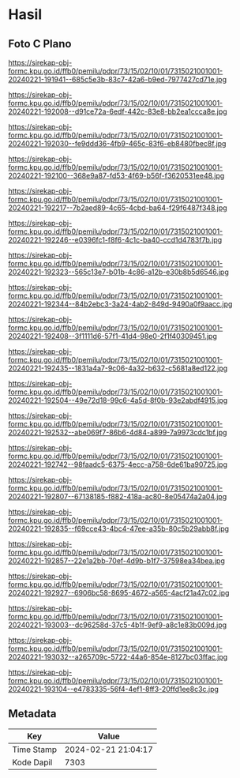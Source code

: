 # Hasil

## Foto C Plano

https://sirekap-obj-formc.kpu.go.id/ffb0/pemilu/pdpr/73/15/02/10/01/7315021001001-20240221-191941--685c5e3b-83c7-42a6-b9ed-7977427cd71e.jpg

https://sirekap-obj-formc.kpu.go.id/ffb0/pemilu/pdpr/73/15/02/10/01/7315021001001-20240221-192008--d91ce72a-6edf-442c-83e8-bb2ea1ccca8e.jpg

https://sirekap-obj-formc.kpu.go.id/ffb0/pemilu/pdpr/73/15/02/10/01/7315021001001-20240221-192030--fe9ddd36-4fb9-465c-83f6-eb8480fbec8f.jpg

https://sirekap-obj-formc.kpu.go.id/ffb0/pemilu/pdpr/73/15/02/10/01/7315021001001-20240221-192100--368e9a87-fd53-4f69-b56f-f3620531ee48.jpg

https://sirekap-obj-formc.kpu.go.id/ffb0/pemilu/pdpr/73/15/02/10/01/7315021001001-20240221-192217--7b2aed89-4c65-4cbd-ba64-f29f6487f348.jpg

https://sirekap-obj-formc.kpu.go.id/ffb0/pemilu/pdpr/73/15/02/10/01/7315021001001-20240221-192246--e0396fc1-f8f6-4c1c-ba40-ccd1d4783f7b.jpg

https://sirekap-obj-formc.kpu.go.id/ffb0/pemilu/pdpr/73/15/02/10/01/7315021001001-20240221-192323--565c13e7-b01b-4c86-a12b-e30b8b5d6546.jpg

https://sirekap-obj-formc.kpu.go.id/ffb0/pemilu/pdpr/73/15/02/10/01/7315021001001-20240221-192344--84b2ebc3-3a24-4ab2-849d-9490a0f9aacc.jpg

https://sirekap-obj-formc.kpu.go.id/ffb0/pemilu/pdpr/73/15/02/10/01/7315021001001-20240221-192408--3f1111d6-57f1-41d4-98e0-2f1f40309451.jpg

https://sirekap-obj-formc.kpu.go.id/ffb0/pemilu/pdpr/73/15/02/10/01/7315021001001-20240221-192435--1831a4a7-9c06-4a32-b632-c5681a8ed122.jpg

https://sirekap-obj-formc.kpu.go.id/ffb0/pemilu/pdpr/73/15/02/10/01/7315021001001-20240221-192504--49e72d18-99c6-4a5d-8f0b-93e2abdf4915.jpg

https://sirekap-obj-formc.kpu.go.id/ffb0/pemilu/pdpr/73/15/02/10/01/7315021001001-20240221-192532--abe069f7-86b6-4d84-a899-7a9973cdc1bf.jpg

https://sirekap-obj-formc.kpu.go.id/ffb0/pemilu/pdpr/73/15/02/10/01/7315021001001-20240221-192742--98faadc5-6375-4ecc-a758-6de61ba90725.jpg

https://sirekap-obj-formc.kpu.go.id/ffb0/pemilu/pdpr/73/15/02/10/01/7315021001001-20240221-192807--67138185-f882-418a-ac80-8e05474a2a04.jpg

https://sirekap-obj-formc.kpu.go.id/ffb0/pemilu/pdpr/73/15/02/10/01/7315021001001-20240221-192835--f69cce43-4bc4-47ee-a35b-80c5b29abb8f.jpg

https://sirekap-obj-formc.kpu.go.id/ffb0/pemilu/pdpr/73/15/02/10/01/7315021001001-20240221-192857--22e1a2bb-70ef-4d9b-b1f7-37598ea34bea.jpg

https://sirekap-obj-formc.kpu.go.id/ffb0/pemilu/pdpr/73/15/02/10/01/7315021001001-20240221-192927--6906bc58-8695-4672-a565-4acf21a47c02.jpg

https://sirekap-obj-formc.kpu.go.id/ffb0/pemilu/pdpr/73/15/02/10/01/7315021001001-20240221-193003--dc96258d-37c5-4b1f-9ef9-a8c1e83b009d.jpg

https://sirekap-obj-formc.kpu.go.id/ffb0/pemilu/pdpr/73/15/02/10/01/7315021001001-20240221-193032--a265709c-5722-44a6-854e-8127bc03ffac.jpg

https://sirekap-obj-formc.kpu.go.id/ffb0/pemilu/pdpr/73/15/02/10/01/7315021001001-20240221-193104--e4783335-56f4-4ef1-8ff3-20ffd1ee8c3c.jpg


## Metadata

| Key        | Value               |
| ---------- | ------------------- |
| Time Stamp | 2024-02-21 21:04:17 |
| Kode Dapil | 7303                |



